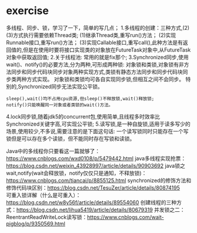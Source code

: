 # exercise


多线程、同步、锁，学习了一下，简单的写几点；
1.多线程的创建：三种方式,(2)(3)方式执行需要依赖Thread类;
	(1)继承Thread类,重写run()方法；
	(2)实现Runnable接口,重写run()方法；
	(3)实现Callable接口,重写call(),此种方法是有返回值的,但是在使用时要将接口实现类的对象放在FutureTask对象中,从FutureTask对象中获取返回值;
2.关于线程池:
	常用的就是fix那个;
3.Synchronized同步,使用wait()、notify()的必要方法,分为两种,可形成两种锁:
	对象锁和类锁,对象锁有非方法同步和同步代码块同步对象两种实现方式,类锁有静态方法同步和同步代码块同步类两种方式实现。
	对象锁和类锁均可各自实现同步锁,但相互之间不会同步。
	特别的,Synchronized同步无法实现公平锁。
	
	sleep(),wait()均不占用cpu资源,但sleep()不释放锁,wait()释放锁;
	notify()只能唤醒同一对象或者类锁的wait()方法。
4.lock同步锁,随着jdk5的concurrent包,使用简单,且线程多时效率比Synchronized关键字高,可实现公平锁;
5.读写锁,是一种自旋锁,适用于读多写少的场景,使用较少,不多说,需要注意的是下面这句话:
	一个读写锁同时只能存在一个写锁但是可以存在多个读锁，但不能同时存在写锁和读锁。
	
Java中的多线程你只要看这一篇就够了：https://www.cnblogs.com/wxd0108/p/5479442.html
java多线程实现抢票：https://blog.csdn.net/weixin_43928997/article/details/90903692
java锁之wait,notify(wait会释放锁，notify仅仅只是通知，不释放锁)：https://www.cnblogs.com/tiancai/p/8855125.html
synchronized的修饰方法和修饰代码块区别：https://blog.csdn.net/TesuZer/article/details/80874195	
可重入锁详解（什么是可重入）：https://blog.csdn.net/w8y56f/article/details/89554060
创建线程的三种方式：https://blog.csdn.net/lihua5419/article/details/80679319
并发锁之二：ReentrantReadWriteLock读写锁：https://www.cnblogs.com/wait-pigblog/p/9350569.html


